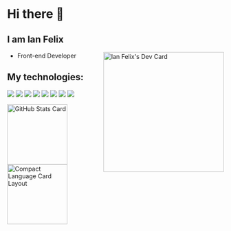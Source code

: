 # Hi there 👋

## I am Ian Felix

<a target="_blank" href="https://app.daily.dev/ianfelix">
  <img
    align="right"
    src="https://api.daily.dev/devcards/78f2267b3ee74137a4116b160cfad5c1.png?r=7ch"
    width="280"
    alt="Ian Felix's Dev Card"
/></a>

- Front-end Developer

## My technologies:

<img
  src="https://img.shields.io/badge/html5%20-%23E34F26.svg?&style=for-the-badge&logo=html5&logoColor=white"
/>
<img
  src="https://img.shields.io/badge/css3%20-%231572B6.svg?&style=for-the-badge&logo=css3&logoColor=white"
/>
<img
  src="https://img.shields.io/badge/javascript%20-%23323330.svg?&style=for-the-badge&logo=javascript&logoColor=%23F7DF1E"
/>
<img
  src="https://img.shields.io/badge/typescript%20-%23007ACC.svg?&style=for-the-badge&logo=typescript&logoColor=white"
/>
<img
  src="https://img.shields.io/badge/react%20-%2320232a.svg?&style=for-the-badge&logo=react&logoColor=%2361DAFB"
/>
<img
  src="https://img.shields.io/badge/react_native%20-%2320232a.svg?&style=for-the-badge&logo=react&logoColor=%2361DAFB"
/>
<img
  src="https://img.shields.io/badge/redux%20-%23593d88.svg?&style=for-the-badge&logo=redux&logoColor=white"
/>
<img
  src="https://img.shields.io/badge/Next.js%20-000000?style=for-the-badge&logo=next.js&logoColor=white"
/>

<a href="https://github.com/ianfelix?tab=repositories" target="_blank">
  <img
    align="center"
    height="140"
    src="https://github-readme-stats.vercel.app/api?username=ianfelix&show_icons=true&theme=radical"
    alt="GitHub Stats Card"
  />
</a>
<a href="https://github.com/ianfelix?tab=repositories" target="_blank">
  <img
    align="center"
    height="140"
    src="https://github-readme-stats.vercel.app/api/top-langs/?username=anuraghazra&layout=compact&theme=radical"
    alt="Compact Language Card Layout"
  />
</a>
